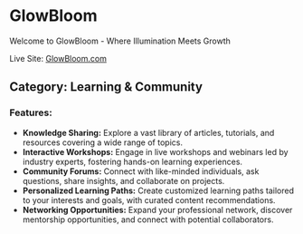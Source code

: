 # GlowBloom

Welcome to GlowBloom - Where Illumination Meets Growth

Live Site: [GlowBloom.com](https://www.glowbloom.com)

## Category: Learning & Community

### Features:
- **Knowledge Sharing:** Explore a vast library of articles, tutorials, and resources covering a wide range of topics.
- **Interactive Workshops:** Engage in live workshops and webinars led by industry experts, fostering hands-on learning experiences.
- **Community Forums:** Connect with like-minded individuals, ask questions, share insights, and collaborate on projects.
- **Personalized Learning Paths:** Create customized learning paths tailored to your interests and goals, with curated content recommendations.
- **Networking Opportunities:** Expand your professional network, discover mentorship opportunities, and connect with potential collaborators.


